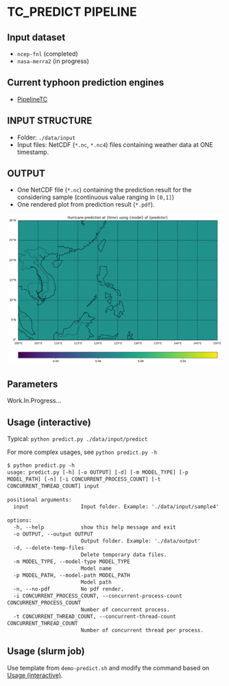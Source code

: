 # TC_PREDICT PIPELINE

## Input dataset

* `ncep-fnl` (completed)
* `nasa-merra2` (in progress)

## Current typhoon prediction engines

* [PipelineTC](https://github.com/AnhDucHoangGia/PipelineTC/)

## INPUT STRUCTURE

* Folder: `./data/input`
* Input files: NetCDF (`*.nc`, `*.nc4`) files containing weather data at ONE timestamp.

## OUTPUT

* One NetCDF file (`*.nc`) containing the prediction result for the considering sample (continuous value ranging in `[0,1]`)
* One rendered plot from prediction result (`*.pdf`).

![Demo rendered result](demo.png "Demo rendered result")

## Parameters

Work.In.Progress...

## Usage (interactive)

Typical: `python predict.py ./data/input/predict`

For more complex usages, see `python predict.py -h`

```console
$ python predict.py -h
usage: predict.py [-h] [-o OUTPUT] [-d] [-m MODEL_TYPE] [-p MODEL_PATH] [-n] [-i CONCURRENT_PROCESS_COUNT] [-t CONCURRENT_THREAD_COUNT] input

positional arguments:
  input                 Input folder. Example: './data/input/sample4'

options:
  -h, --help            show this help message and exit
  -o OUTPUT, --output OUTPUT
                        Output folder. Example: './data/output'
  -d, --delete-temp-files
                        Delete temporary data files.
  -m MODEL_TYPE, --model-type MODEL_TYPE
                        Model name
  -p MODEL_PATH, --model-path MODEL_PATH
                        Model path
  -n, --no-pdf          No pdf render.
  -i CONCURRENT_PROCESS_COUNT, --concurrent-process-count CONCURRENT_PROCESS_COUNT
                        Number of concurrent process.
  -t CONCURRENT_THREAD_COUNT, --concurrent-thread-count CONCURRENT_THREAD_COUNT
                        Number of concurrent thread per process.
```

## Usage (slurm job)

Use template from `demo-predict.sh` and modify the command based on [Usage (interactive)](#usage-interactive).